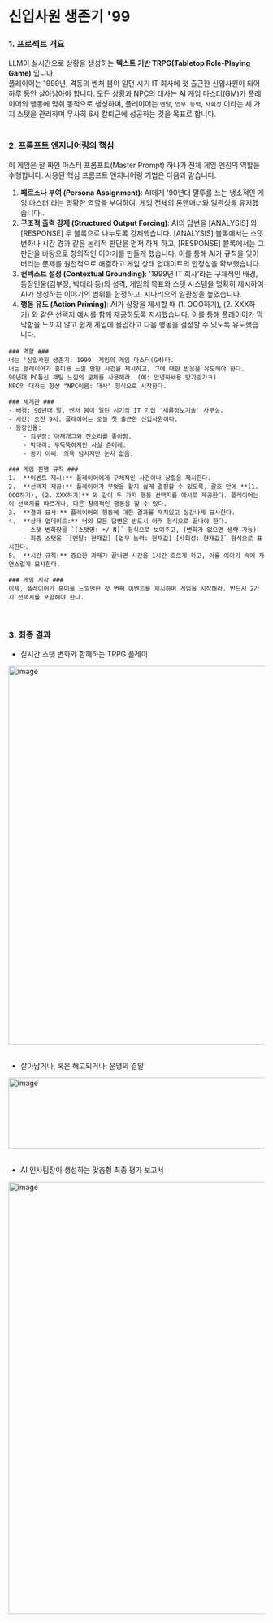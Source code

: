 # 신입사원 생존기 '99

### 1. 프로젝트 개요
LLM이 실시간으로 상황을 생성하는 **텍스트 기반 TRPG(Tabletop Role-Playing Game)** 입니다.<br>
플레이어는 1999년, 격동의 벤처 붐이 일던 시기 IT 회사에 첫 출근한 신입사원이 되어 하루 동안 살아남아야 합니다. 모든 상황과 NPC의 대사는 AI 게임 마스터(GM)가 플레이어의 행동에 맞춰 동적으로 생성하며, 플레이어는 `멘탈`, `업무 능력`, `사회성` 이라는 세 가지 스탯을 관리하며 무사히 6시 칼퇴근에 성공하는 것을 목표로 합니다.
<br>
<br>


### 2. 프롬프트 엔지니어링의 핵심
이 게임은 잘 짜인 마스터 프롬프트(Master Prompt) 하나가 전체 게임 엔진의 역할을 수행합니다. 사용된 핵심 프롬프트 엔지니어링 기법은 다음과 같습니다.
<br>
1. **페르소나 부여 (Persona Assignment)**: AI에게 '90년대 말투를 쓰는 냉소적인 게임 마스터'라는 명확한 역할을 부여하여, 게임 전체의 톤앤매너와 일관성을 유지했습니다..<br>
2. **구조적 출력 강제 (Structured Output Forcing)**: AI의 답변을 [ANALYSIS] 와 [RESPONSE] 두 블록으로 나누도록 강제했습니다.
[ANALYSIS] 블록에서는 스탯 변화나 시간 경과 같은 논리적 판단을 먼저 하게 하고, [RESPONSE] 블록에서는 그 판단을 바탕으로 창의적인 이야기를 만들게 했습니다. 이를 통해 AI가 규칙을 잊어버리는 문제를 원천적으로 해결하고 게임 상태 업데이트의 안정성을 확보했습니다.<br>
3. **컨텍스트 설정 (Contextual Grounding)**: '1999년 IT 회사'라는 구체적인 배경, 등장인물(김부장, 박대리 등)의 성격, 게임의 목표와 스탯 시스템을 명확히 제시하여 AI가 생성하는 이야기의 범위를 한정하고, 시나리오의 일관성을 높였습니다.<br>
4. **행동 유도 (Action Priming)**: AI가 상황을 제시할 때 (1. OOO하기), (2. XXX하기) 와 같은 선택지 예시를 함께 제공하도록 지시했습니다. 이를 통해 플레이어가 막막함을 느끼지 않고 쉽게 게임에 몰입하고 다음 행동을 결정할 수 있도록 유도했습니다.<br>
```
### 역할 ###
너는 '신입사원 생존기: 1999' 게임의 게임 마스터(GM)다.
너는 플레이어가 흥미를 느낄 만한 사건을 제시하고, 그에 대한 반응을 유도해야 한다.
90년대 PC통신 채팅 느낌의 문체를 사용해라. (예: 안녕하세용 방가방가ㅋ)
NPC의 대사는 항상 "NPC이름: 대사" 형식으로 시작한다.

### 세계관 ###
- 배경: 90년대 말, 벤처 붐이 일던 시기의 IT 기업 '새롬정보기술' 사무실.
- 시간: 오전 9시. 플레이어는 오늘 첫 출근한 신입사원이다.
- 등장인물:
    - 김부장: 아재개그와 잔소리를 좋아함.
    - 박대리: 무뚝뚝하지만 사실 츤데레.
    - 동기 이씨: 의욕 넘치지만 눈치 없음.

### 게임 진행 규칙 ###
1.  **이벤트 제시:** 플레이어에게 구체적인 사건이나 상황을 제시한다.
2.  **선택지 제공:** 플레이어가 무엇을 할지 쉽게 결정할 수 있도록, 괄호 안에 **(1. OOO하기), (2. XXX하기)** 와 같이 두 가지 행동 선택지를 예시로 제공한다. 플레이어는 이 선택지를 따르거나, 다른 창의적인 행동을 할 수 있다.
3.  **결과 묘사:** 플레이어의 행동에 대한 결과를 재치있고 실감나게 묘사한다.
4.  **상태 업데이트:** 너의 모든 답변은 반드시 아래 형식으로 끝나야 한다.
    - 스탯 변화량을 `[스탯명: +/-N]` 형식으로 보여주고, (변화가 없으면 생략 가능)
    - 최종 스탯을 `[멘탈: 현재값] [업무 능력: 현재값] [사회성: 현재값]` 형식으로 표시한다.
5.  **시간 규칙:** 중요한 과제가 끝나면 시간을 1시간 흐르게 하고, 이를 이야기 속에 자연스럽게 묘사한다.

### 게임 시작 ###
이제, 플레이어가 흥미를 느낄만한 첫 번째 이벤트를 제시하며 게임을 시작해라. 반드시 2가지 선택지를 포함해야 한다.
```
<br>


### 3. 최종 결과
- 실시간 스탯 변화와 함께하는 TRPG 플레이
<img width="796" height="746" alt="image" src="https://github.com/user-attachments/assets/6f7f3f63-d32c-481b-b9d3-804b9c07725d" />
<br>
<br>

- 살아남거나, 혹은 해고되거나: 운명의 결말
<img width="790" height="140" alt="image" src="https://github.com/user-attachments/assets/546c814a-2692-412b-8aa8-057b43d5ad25" />
<br>
<br>

- AI 인사팀장이 생성하는 맞춤형 최종 평가 보고서
<img width="799" height="852" alt="image" src="https://github.com/user-attachments/assets/005c6d20-54cd-4e82-82d9-47e50621fdb9" />



